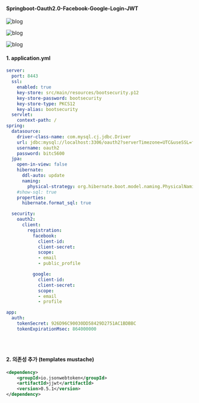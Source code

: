 #### Springboot-Oauth2.0-Facebook-Google-Login-JWT

![blog](https://postfiles.pstatic.net/MjAxOTEyMjNfNTQg/MDAxNTc3MTA0ODI0NDc0.7uY2TtTvD8YB6Vx_4KxmKP4xOvYWdzBAu36XAxLymtUg.dHHk6Mkqwz7bvtviB7pdVTZ1cPZqpkDWKmoRl5Kanl0g.PNG.getinthere/Screenshot_79.png?type=w773)

![blog](https://postfiles.pstatic.net/MjAxOTEyMjNfMTQ2/MDAxNTc3MTA0ODI0NDcz.bjHb6lolyy0B4Zd8CI80_qBEpqhJpSld5whDkDMqi0Ig.RvcfbQpejCNOS9JMqMxzQMXMwzcxvTKXW4wyRywAvGsg.PNG.getinthere/Screenshot_80.png?type=w773)

![blog](https://postfiles.pstatic.net/MjAxOTEyMjNfMjkg/MDAxNTc3MTA0ODk5NTAz.dgsxPDjV5CtZCQ2A8TkPNEJ0WYPMWnRd4acN7wHgxNog.s9d-VjMpiE33U42bnxA1PW1LHMS7R5YV8JfEmVK0W_kg.PNG.getinthere/Screenshot_82.png?type=w773)

#### 1. application.yml
```yml
server:
  port: 8443
  ssl:
    enabled: true
    key-store: src/main/resources/bootsecurity.p12
    key-store-password: bootsecurity
    key-store-type: PKCS12
    key-alias: bootsecurity
  servlet:
    context-path: /
spring:
  datasource:
    driver-class-name: com.mysql.cj.jdbc.Driver
    url: jdbc:mysql://localhost:3306/oauth2?serverTimezone=UTC&useSSL=false
    username: oauth2
    password: bitc5600
  jpa:
    open-in-view: false
    hibernate:
      ddl-auto: update
      naming:
        physical-strategy: org.hibernate.boot.model.naming.PhysicalNamingStrategyStandardImpl
    #show-sql: true
    properties:
      hibernate.format_sql: true

  security:
    oauth2:
      client:
        registration:
          facebook:
            client-id: 
            client-secret: 
            scope:
            - email
            - public_profile

          google: 
            client-id: 
            client-secret: 
            scope: 
            - email
            - profile

app:
  auth:
    tokenSecret: 926D96C90030DD58429D2751AC1BDBBC
    tokenExpirationMsec: 864000000
          

          
```

#### 2. 의존성 추가 (templates mustache)
```xml
<dependency>
	<groupId>io.jsonwebtoken</groupId>
	<artifactId>jjwt</artifactId>
	<version>0.5.1</version>
</dependency>
```
